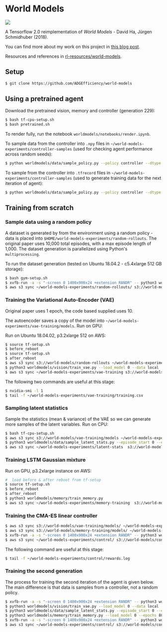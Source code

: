 # World Models

![](assets/f0.gif)

A Tensorflow 2.0 reimplementation of *World Models* - David Ha, Jürgen Schmidhuber (2018).

You can find more about my work on this project in [this blog post](https://adgefficiency.com/world-models). 

Resources and references in [rl-resources/world-models](https://github.com/ADGEfficiency/rl-resources/tree/master/world-models).

##  Setup

```bash
$ git clone https://github.com/ADGEfficiency/world-models
```

## Using a pretrained agent

Download the pretrained vision, memory and controller (generation 229):

```bash
$ bash tf-cpu-setup.sh
$ bash pretrained.sh
```

To render fully, run the notebook `worldmodels/notebooks/render.ipynb`.

To sample data from the controller into `.npy` files in `~/world-models-experiments/controller-samples` (used for checking agent performance across random seeds):

```bash
$ python worldmodels/data/sample_policy.py --policy controller --dtype numpy --episode_length 1000 --num_process 4 --episodes 200 --generation 229
```

To sample from the controller into `.tfrecord` files in `~/world-models-experiments/controller-samples` (used to generate training data for the next iteration of agent):

```bash
$ python worldmodels/data/sample_policy.py --policy controller --dtype tfrecord --episode_length 1000 --num_process 4 --episodes 200 --generation 229
```

## Training from scratch

### Sample data using a random policy

A dataset is generated by from the environment using a random policy - data is placed into `$HOME/world-models-experiments/random-rollouts`.  The original paper uses 10,000 total episodes, with a max episode length of 1,000.  The dataset generation is parallelized using Python's `multiprocessing`.

To run the dataset generation (tested on Ubuntu 18.04.2 -  c5.4xlarge 512 GB storage):

```bash
$ bash gym-setup.sh
$ xvfb-run -a -s "-screen 0 1400x900x24 +extension RANDR" -- python3 worldmodels/data/sample_policy.py --num_process 8 --total_episodes 10000 --policy random
$ aws s3 sync ~/world-models-experiments/random-rollouts/ s3://world-models/random-rollouts
```

### Training the Variational Auto-Encoder (VAE)

Original paper uses 1 epoch, the code based supplied uses 10.

The autoencoder saves a copy of the model into `~/world-models-experiments/vae-training/models`.  Run on GPU:

Run on Ubuntu 18.04.02, p3.2xlarge 512 on AWS:

```bash
$ source tf-setup.sh
$ before_reboot
$ source tf-setup.sh
$ after_reboot
$ aws s3 sync s3://world-models/random-rollouts ~/world-models-experiments/random-rollouts
$ python3 worldmodels/vision/train_vae.py --load_model 0 --data local
$ aws s3 sync ~/world-models-experiments/vae-training s3://world-models/vae-training
```

The following two commands are useful at this stage:

```bash
$ nvidia-smi -l 1
$ tail -f ~/world-models-experiments/vae-training/training.csv
```

### Sampling latent statistics

Sample the statistics (mean & variance) of the VAE so we can generate more samples of the latent variables.  Run on CPU:

```bash
$ bash tf-cpu-setup.sh
$ aws s3 sync s3://world-models/vae-training/models ~/world-models-experiments/vae-training/models
$ python3 worldmodels/data/sample_latent_stats.py --episode_start 0 --episodes 10000 --data local --dataset random
$ aws s3 sync ~/world-models-experiments/latent-stats  s3://world-models/latent-stats
```

### Training LSTM Gaussian mixture

Run on GPU, p3.2xlarge instance on AWS:

```bash
#  load before & after reboot from tf-setup
$ source tf-setup.sh
$ before_reboot
$ after_reboot
$ python3 worldmodels/memory/train_memory.py
$ aws s3 sync ~/world-models-experiments/memory-training  s3://world-models/memory-training
```

### Training the CMA-ES linear controller

```bash
$ aws s3 sync s3://world-models/vae-training/models/ ~/world-models-experiments/vae-training/models
$ aws s3 sync s3://world-models/memory-training/models/ ~/world-models-experiments/memory-training/models
$ xvfb-run -a -s "-screen 0 1400x900x24 +extension RANDR" -- python3 worldmodels/control/train_controller.py
$ aws s3 sync ~/world-models-experiments/control/ s3://world-models/control
```

The following command are useful at this stage:

```bash
$ tail -f ~/world-models-experiments/control/rewards.log
```

### Training the second generation

The process for training the second iteration of the agent is given below.  The main difference is that data is samples from a controller, not a random policy.

```bash
$ xvfb-run -a -s "-screen 0 1400x900x24 +extension RANDR" -- python3 worldmodels/data/sample_policy.py --num_process 8 --total_episodes 10000 --policy controller --dtype tfrecord
$ python3 worldmodels/vision/train_vae.py --load_model 0 --data local --epochs 15 --dataset controller
$ python3 worldmodels/data/sample_latent_stats.py --episode_start 0 --episodes 10000 --data local --dataset controller
$ python3 worldmodels/memory/train_memory.py --load_model 0 --epochs 80
$ xvfb-run -a -s "-screen 0 1400x900x24 +extension RANDR" -- python3 worldmodels/control/train_controller.py
$ aws s3 sync ~/world-models-experiments/control/ s3://world-models/control
```
